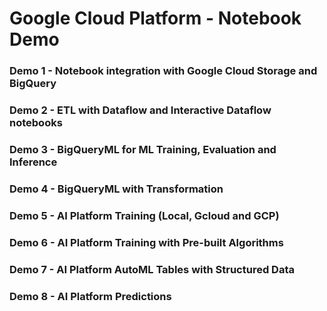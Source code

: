 # Google Cloud Platform - Notebook Demo

### Demo 1 - Notebook integration with Google Cloud Storage and BigQuery

### Demo 2 - ETL with Dataflow and Interactive Dataflow notebooks

### Demo 3 - BigQueryML for ML Training, Evaluation and Inference

### Demo 4 - BigQueryML with Transformation

### Demo 5 - AI Platform Training (Local, Gcloud and GCP)

### Demo 6 - AI Platform Training with Pre-built Algorithms

### Demo 7 - AI Platform AutoML Tables with Structured Data

### Demo 8 - AI Platform Predictions